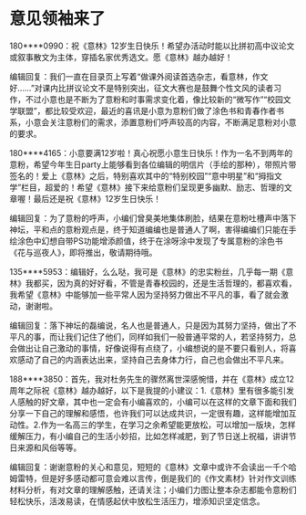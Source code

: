 # 意见领袖来了

180****0990：祝《意林》12岁生日快乐！希望办活动时能以比拼初高中议论文或叙事散文为主体，穿插名家优秀选文。愿《意林》越办越好！ 

编辑回复：我们一直在目录页上写着“做课外阅读首选杂志，看意林，作文好……”对课内比拼议论文不是特别突出，征文大赛也是鼓舞个性文风的读者习作，不过小意也是不断为了意粉和时事需求变化着，像比较新的“微写作”“校园文学联盟”，都比较受欢迎，最近的喜讯是小意为意粉们做了涂色书和青春作者书系，小意会关注意粉们的需求，添置意粉们呼声较高的内容，不断满足意粉对小意的要求。 

180****4165：小意要满12岁啦！真心祝愿小意生日快乐！作为一名不到两年的意粉，希望今年生日party上能够看到各位编辑的明信片（手绘的那种），带照片带签名的！爱上《意林》之后，特别喜欢其中的“特别校园”“意中明星”和“拇指文学”栏目，超爱的！希望《意林》接下来给意粉们呈现更多幽默、励志、哲理的文章喔！最后还是祝《意林》12岁生日快乐！ 

编辑回复：为了意粉的呼声，小编们曾臭美地集体刷脸，结果在意粉吐槽声中落下神坛，平和点的意粉观点是，终于知道编编也是普通人了啊，害得编编们只能在手绘涂色中幻想自带PS功能增添颜值，终于在涂呀涂中发现了专属意粉的涂色书《花与巡夜人》，即将推出，敬请期待哦。 

135****5953：编辑好，么么哒，我可是《意林》的忠实粉丝，几乎每一期《意林》我都买，因为真的好好看，不管是青春校园的，还是生活哲理的，都喜欢看，我希望《意林》中能够加一些平常人因为坚持努力做出不平凡的事，看了就会激动，谢谢啦。 

编辑回复：落下神坛的磊编说，名人也是普通人，只是因为其努力坚持，做出了不平凡的事，而让我们记住了他们，同样如我们一般普通平常的人，若坚持努力，总会做出让自己激动的事情，好像说得有点绕了，小编想说的是不要只看别人，将喜欢感动了自己的内涵表达出来，坚持自己去身体力行，自己也会做出不平凡来。 

188****3850：首先，我对杜务先生的骤然离世深感惋惜，并在《意林》成立12周年之际祝《意林》越办越好，以下是我提的小建议：1.《意林》里有很多能引发人感触的好文章，其中也一定会有小编喜欢的，小编可以在这样的文章下面和我们分享一下自己的理解和感悟，也许我们可以达成共识，一定很有趣，这样能增加互动性。2.作为一名高三的学生，在学习之余希望能更放松，可以增加一版块，怎样缓解压力，有小编自己的生活小妙招，比如怎样减肥，到了节日送上祝福，讲讲节日来源和风俗等等。 

编辑回复：谢谢意粉的关心和意见，短短的《意林》文章中或许不会读出一千个哈姆雷特，但是好多感动都可意会难以言传，倒是我们的《作文素材》针对作文训练材料分析，有对文章的理解感触，还请关注；小编们力图让整本杂志都能令意粉们轻松快乐，活泼易读，在情感起伏中放松生活压力，增添知识坚定信念。